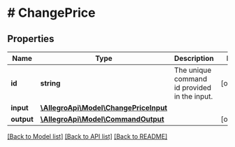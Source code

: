 # # ChangePrice

## Properties

Name | Type | Description | Notes
------------ | ------------- | ------------- | -------------
**id** | **string** | The unique command id provided in the input. | [optional]
**input** | [**\AllegroApi\Model\ChangePriceInput**](ChangePriceInput.md) |  |
**output** | [**\AllegroApi\Model\CommandOutput**](CommandOutput.md) |  | [optional]

[[Back to Model list]](../../README.md#models) [[Back to API list]](../../README.md#endpoints) [[Back to README]](../../README.md)
